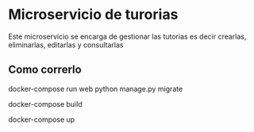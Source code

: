 # Microservicio de turorias
Este microservicio se encarga de gestionar las tutorias es decir crearlas, eliminarlas, editarlas y consultarlas
## Como correrlo
docker-compose run web python manage.py migrate

docker-compose build

docker-compose up
